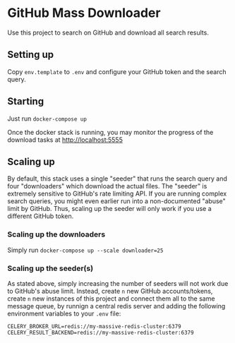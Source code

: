 # GitHub Mass Downloader

Use this project to search on GitHub and download all search results.

## Setting up

Copy `env.template` to `.env` and configure your GitHub token and the search query.

## Starting

Just run `docker-compose up`

Once the docker stack is running, you may monitor the progress of the download tasks at <http://localhost:5555>

## Scaling up

By default, this stack uses a single "seeder" that runs the search query and four "downloaders" which download the actual files. The "seeder" is extremely sensitive to GitHub's rate limiting API. If you are running complex search queries, you might even earlier run into a non-documented "abuse" limit by GitHub. Thus, scaling up the seeder will only work if you use a different GitHub token.

### Scaling up the downloaders

Simply run `docker-compose up --scale downloader=25`

### Scaling up the seeder(s)

As stated above, simply increasing the number of seeders will not work due to GitHub's abuse limit. Instead, create `n` new GitHub accounts/tokens, create `n` new instances of this project and connect them all to the same message queue, by runnign a central redis server and adding the following environment variables to your `.env` file:

```
CELERY_BROKER_URL=redis://my-massive-redis-cluster:6379
CELERY_RESULT_BACKEND=redis://my-massive-redis-cluster:6379
```